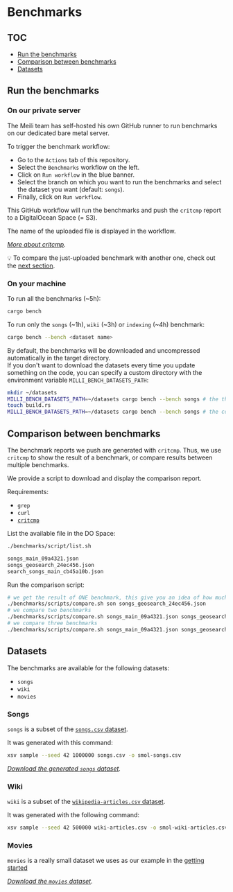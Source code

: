 Benchmarks
==========

## TOC

- [Run the benchmarks](#run-the-benchmarks)
- [Comparison between benchmarks](#comparison-between-benchmarks)
- [Datasets](#datasets)

## Run the benchmarks

### On our private server

The Meili team has self-hosted his own GitHub runner to run benchmarks on our dedicated bare metal server.

To trigger the benchmark workflow:
- Go to the `Actions` tab of this repository.
- Select the `Benchmarks` workflow on the left.
- Click on `Run workflow` in the blue banner.
- Select the branch on which you want to run the benchmarks and select the dataset you want (default: `songs`).
- Finally, click on `Run workflow`.

This GitHub workflow will run the benchmarks and push the `critcmp` report to a DigitalOcean Space (= S3).

The name of the uploaded file is displayed in the workflow.

_[More about critcmp](https://github.com/BurntSushi/critcmp)._

💡 To compare the just-uploaded benchmark with another one, check out the [next section](#comparison-between-benchmarks).

### On your machine

To run all the benchmarks (~5h):

```bash
cargo bench
```

To run only the `songs` (~1h), `wiki` (~3h) or `indexing` (~4h) benchmark:

```bash
cargo bench --bench <dataset name>
```

By default, the benchmarks will be downloaded and uncompressed automatically in the target directory.<br>
If you don't want to download the datasets every time you update something on the code, you can specify a custom directory with the environment variable `MILLI_BENCH_DATASETS_PATH`:

```bash
mkdir ~/datasets
MILLI_BENCH_DATASETS_PATH=~/datasets cargo bench --bench songs # the three datasets are downloaded
touch build.rs
MILLI_BENCH_DATASETS_PATH=~/datasets cargo bench --bench songs # the code is compiled again but the datasets are not downloaded
```

## Comparison between benchmarks

The benchmark reports we push are generated with `critcmp`. Thus, we use `critcmp` to show the result of a benchmark, or compare results between multiple benchmarks.

We provide a script to download and display the comparison report.

Requirements:
- `grep`
- `curl`
- [`critcmp`](https://github.com/BurntSushi/critcmp)

List the available file in the DO Space:

```bash
./benchmarks/script/list.sh
```
```bash
songs_main_09a4321.json
songs_geosearch_24ec456.json
search_songs_main_cb45a10b.json
```

Run the comparison script:

```bash
# we get the result of ONE benchmark, this give you an idea of how much time an operation took
./benchmarks/scripts/compare.sh son songs_geosearch_24ec456.json
# we compare two benchmarks
./benchmarks/scripts/compare.sh songs_main_09a4321.json songs_geosearch_24ec456.json
# we compare three benchmarks
./benchmarks/scripts/compare.sh songs_main_09a4321.json songs_geosearch_24ec456.json search_songs_main_cb45a10b.json
```

## Datasets

The benchmarks are available for the following datasets:
- `songs`
- `wiki`
- `movies`

### Songs

`songs` is a subset of the [`songs.csv` dataset](https://milli-benchmarks.fra1.digitaloceanspaces.com/datasets/songs.csv.gz).

It was generated with this command:

```bash
xsv sample --seed 42 1000000 songs.csv -o smol-songs.csv
```

_[Download the generated `songs` dataset](https://milli-benchmarks.fra1.digitaloceanspaces.com/datasets/smol-songs.csv.gz)._

### Wiki

`wiki` is a subset of the [`wikipedia-articles.csv` dataset](https://milli-benchmarks.fra1.digitaloceanspaces.com/datasets/wiki-articles.csv.gz).

It was generated with the following command:

```bash
xsv sample --seed 42 500000 wiki-articles.csv -o smol-wiki-articles.csv
```

### Movies

`movies` is a really small dataset we uses as our example in the [getting started](https://docs.meilisearch.com/learn/getting_started/)

_[Download the `movies` dataset](https://docs.meilisearch.com/movies.json)._

